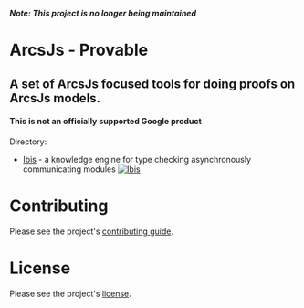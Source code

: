 ***Note: This project is no longer being maintained***

# ArcsJs - Provable
## A set of ArcsJs focused tools for doing proofs on ArcsJs models.

#### This is not an officially supported Google product

Directory:
- [Ibis](./ibis/README.md) - a knowledge engine for type checking asynchronously communicating modules [![Ibis](https://github.com/googlestaging/arcsjs-provable/actions/workflows/ibis.yml/badge.svg)](https://github.com/googlestaging/arcsjs-provable/actions/workflows/ibis.yml)

# Contributing

Please see the project's [contributing guide](./contributing.md).

# License

Please see the project's [license](./LICENSE).
